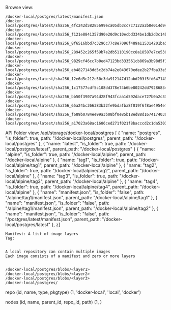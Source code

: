 Browse view:

	/docker-local/postgres/latest/manifest.json
	/docker-local/postgres/latest/sha256_4fc242d58285699eca05db3cc7c7122a2b8e014d9481f323bd9277baacfa0628
	/docker-local/postgres/latest/sha256_f121e8841357d90e20d9c10ecbd334be1db2d3c14b62afa5347584cca4e05d6a
	/docker-local/postgres/latest/sha256_8f6516bbd7c3296c77c8e7096f489a115314201ba5be8890f61c26ab57b5f0d9
    /docker-local/postgres/latest/sha256_289452c265f59b7e2db5110190cc8a18587e7ce538cadea50f0ced03be3303a2
    /docker-local/postgres/latest/sha256_9829cf46cc7b0ed47123bd333561cb869a3b98d5f1d7581ed28c21e02f9ec557
    /docker-local/postgres/latest/sha256_eb4827143dd5c2db74a2e043670edee2b27fba33e58834532032ff7c36681d05
    /docker-local/postgres/latest/sha256_12e6d5c212c50c3da912147d12abd203f5fd647143d201394366d88f96a7d0a4
    /docker-local/postgres/latest/sha256_1c17577cdf5c108dd378e74b6be80242dd7928683436ae1ad43626e7947deadd
    /docker-local/postgres/latest/sha256_bb50f3907a94d28f943fcaa1d592dace727b0a2c333d972ddfc8a27af697ed2b
    /docker-local/postgres/latest/sha256_65a24bc366383b32fe9bdafba8f019f6f8ae4954ef08da043cb77da574c10fed
    /docker-local/postgres/latest/sha256_f689b0784ee99a3b08bf0e85b18ed88d167417403ace62a2a199430e0b74e83f
    /docker-local/postgres/latest/sha256_a17023a68ac1686ced271f021f8bacccd2c1da530366522b82676a9be6f56a88


API Folder view:			/api/storage/docker-local/postgres
[
	{ "name: "postgres", "is_folder": true, path: "/docker-local/postgres", parent_path: "/docker-local/postgres" },
	{ "name: "latest",   "is_folder": true, path: "/docker-local/postgres/latest",  parent_path: "/docker-local/postgres" }
	{ "name: "alpine",   "is_folder": true, path: "/docker-local/alpine",  parent_path: "/docker-local/alpine" },
	{ "name: "tag1",     "is_folder": true, path: "/docker-local/alpine/tag1", parent_path: "/docker-local/alpine" },
	{ "name: "tag2",     "is_folder": true, path: "/docker-local/alpine/tag2", parent_path: "/docker-local/alpine" },
	{ "name: "tag3",     "is_folder": true, path: "/docker-local/alpine/tag3", parent_path: "/docker-local/alpine" },
	{ "name: "tag4",     "is_folder": true, path: "/docker-local/alpine/tag4", parent_path: "/docker-local/alpine" },
	{ "name": "manifest.json", "is_folder": "false", path: "/alpine/tag1/manifest.json", parent_path: "/docker-local/alpine/tag1" },
	{ "name": "manifest.json", "is_folder": "false", path: "/alpine/tag1/manifest.json", parent_path: "/docker-local/alpine/tag2" },
	{ "name": "manifest.json", "is_folder": "false", path: "/postgres/latest/manifest.json", parent_path: "/docker-local/postgres/latest" },
z]









	Manifest: A list of image layers
	Tag:


	A local repository can contain multiple images
	Each image consists of a manifest and zero or more layers


	/docker-local/postgres/blobs/<layer1>
	/docker-local/postgres/blobs/<layer2>
	/docker-local/postgres/blobs/<layer3>
	/docker-local/postgres/

repo (id, name, type, pkgtype)
(1, 'docker-local', 'local', 'docker')

nodes (id, name, parent_id, repo_id, path)
(1, )






